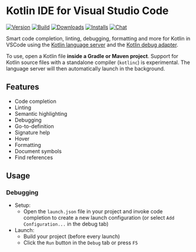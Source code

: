 # Kotlin IDE for Visual Studio Code
[![Version](https://raster.shields.io/visual-studio-marketplace/v/fwcd.kotlin)](https://marketplace.visualstudio.com/items?itemName=fwcd.kotlin)
[![Build](https://raster.shields.io/github/workflow/status/fwcd/vscode-kotlin/Build)](https://github.com/fwcd/kotlin-debug-adapter/actions)
[![Downloads](https://raster.shields.io/visual-studio-marketplace/d/fwcd.kotlin)](https://marketplace.visualstudio.com/items?itemName=fwcd.kotlin)
[![Installs](https://raster.shields.io/visual-studio-marketplace/i/fwcd.kotlin)](https://marketplace.visualstudio.com/items?itemName=fwcd.kotlin)
[![Chat](https://raster.shields.io/badge/chat-on%20discord-7289da)](https://discord.gg/cNtppzN)

Smart code completion, linting, debugging, formatting and more for Kotlin in VSCode using the [Kotlin language server](https://github.com/fwcd/kotlin-language-server) and the [Kotlin debug adapter](https://github.com/fwcd/kotlin-debug-adapter).

To use, open a Kotlin file **inside a Gradle or Maven project**. Support for Kotlin source files with a standalone compiler (`kotlinc`) is experimental. The language server will then automatically launch in the background.

## Features
* Code completion
* Linting
* Semantic highlighting
* Debugging
* Go-to-definition
* Signature help
* Hover
* Formatting
* Document symbols
* Find references

## Usage

### Debugging
* Setup:
    * Open the `launch.json` file in your project and invoke code completion to create a new launch configuration (or select `Add Configuration...` in the debug tab)
* Launch:
    * Build your project (before every launch)
	* Click the `Run` button in the `Debug` tab or press `F5`
